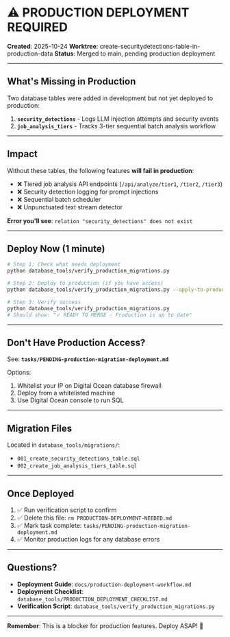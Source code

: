 # ⚠️ PRODUCTION DEPLOYMENT REQUIRED

**Created**: 2025-10-24
**Worktree**: create-securitydetections-table-in-production-data
**Status**: Merged to main, pending production deployment

---

## What's Missing in Production

Two database tables were added in development but not yet deployed to production:

1. **`security_detections`** - Logs LLM injection attempts and security events
2. **`job_analysis_tiers`** - Tracks 3-tier sequential batch analysis workflow

---

## Impact

Without these tables, the following features **will fail in production**:

- ❌ Tiered job analysis API endpoints (`/api/analyze/tier1`, `/tier2`, `/tier3`)
- ❌ Security detection logging for prompt injections
- ❌ Sequential batch scheduler
- ❌ Unpunctuated text stream detector

**Error you'll see**: `relation "security_detections" does not exist`

---

## Deploy Now (1 minute)

```bash
# Step 1: Check what needs deployment
python database_tools/verify_production_migrations.py

# Step 2: Deploy to production (if you have access)
python database_tools/verify_production_migrations.py --apply-to-production

# Step 3: Verify success
python database_tools/verify_production_migrations.py
# Should show: "✓ READY TO MERGE - Production is up to date"
```

---

## Don't Have Production Access?

See: **`tasks/PENDING-production-migration-deployment.md`**

Options:
1. Whitelist your IP on Digital Ocean database firewall
2. Deploy from a whitelisted machine
3. Use Digital Ocean console to run SQL

---

## Migration Files

Located in `database_tools/migrations/`:
- `001_create_security_detections_table.sql`
- `002_create_job_analysis_tiers_table.sql`

---

## Once Deployed

1. ✅ Run verification script to confirm
2. ✅ Delete this file: `rm PRODUCTION-DEPLOYMENT-NEEDED.md`
3. ✅ Mark task complete: `tasks/PENDING-production-migration-deployment.md`
4. ✅ Monitor production logs for any database errors

---

## Questions?

- **Deployment Guide**: `docs/production-deployment-workflow.md`
- **Deployment Checklist**: `database_tools/PRODUCTION_DEPLOYMENT_CHECKLIST.md`
- **Verification Script**: `database_tools/verify_production_migrations.py`

---

**Remember**: This is a blocker for production features. Deploy ASAP! 🚀
